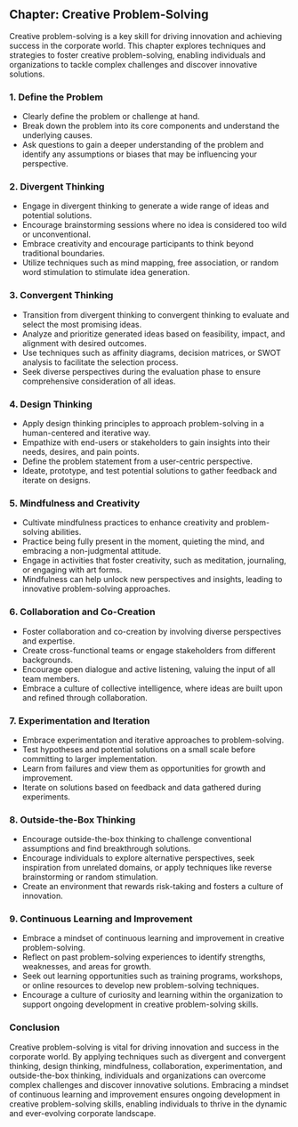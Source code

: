 Chapter: Creative Problem-Solving
---------------------------------

Creative problem-solving is a key skill for driving innovation and achieving success in the corporate world. This chapter explores techniques and strategies to foster creative problem-solving, enabling individuals and organizations to tackle complex challenges and discover innovative solutions.

### **1. Define the Problem**

* Clearly define the problem or challenge at hand.
* Break down the problem into its core components and understand the underlying causes.
* Ask questions to gain a deeper understanding of the problem and identify any assumptions or biases that may be influencing your perspective.

### **2. Divergent Thinking**

* Engage in divergent thinking to generate a wide range of ideas and potential solutions.
* Encourage brainstorming sessions where no idea is considered too wild or unconventional.
* Embrace creativity and encourage participants to think beyond traditional boundaries.
* Utilize techniques such as mind mapping, free association, or random word stimulation to stimulate idea generation.

### **3. Convergent Thinking**

* Transition from divergent thinking to convergent thinking to evaluate and select the most promising ideas.
* Analyze and prioritize generated ideas based on feasibility, impact, and alignment with desired outcomes.
* Use techniques such as affinity diagrams, decision matrices, or SWOT analysis to facilitate the selection process.
* Seek diverse perspectives during the evaluation phase to ensure comprehensive consideration of all ideas.

### **4. Design Thinking**

* Apply design thinking principles to approach problem-solving in a human-centered and iterative way.
* Empathize with end-users or stakeholders to gain insights into their needs, desires, and pain points.
* Define the problem statement from a user-centric perspective.
* Ideate, prototype, and test potential solutions to gather feedback and iterate on designs.

### **5. Mindfulness and Creativity**

* Cultivate mindfulness practices to enhance creativity and problem-solving abilities.
* Practice being fully present in the moment, quieting the mind, and embracing a non-judgmental attitude.
* Engage in activities that foster creativity, such as meditation, journaling, or engaging with art forms.
* Mindfulness can help unlock new perspectives and insights, leading to innovative problem-solving approaches.

### **6. Collaboration and Co-Creation**

* Foster collaboration and co-creation by involving diverse perspectives and expertise.
* Create cross-functional teams or engage stakeholders from different backgrounds.
* Encourage open dialogue and active listening, valuing the input of all team members.
* Embrace a culture of collective intelligence, where ideas are built upon and refined through collaboration.

### **7. Experimentation and Iteration**

* Embrace experimentation and iterative approaches to problem-solving.
* Test hypotheses and potential solutions on a small scale before committing to larger implementation.
* Learn from failures and view them as opportunities for growth and improvement.
* Iterate on solutions based on feedback and data gathered during experiments.

### **8. Outside-the-Box Thinking**

* Encourage outside-the-box thinking to challenge conventional assumptions and find breakthrough solutions.
* Encourage individuals to explore alternative perspectives, seek inspiration from unrelated domains, or apply techniques like reverse brainstorming or random stimulation.
* Create an environment that rewards risk-taking and fosters a culture of innovation.

### **9. Continuous Learning and Improvement**

* Embrace a mindset of continuous learning and improvement in creative problem-solving.
* Reflect on past problem-solving experiences to identify strengths, weaknesses, and areas for growth.
* Seek out learning opportunities such as training programs, workshops, or online resources to develop new problem-solving techniques.
* Encourage a culture of curiosity and learning within the organization to support ongoing development in creative problem-solving skills.

### Conclusion

Creative problem-solving is vital for driving innovation and success in the corporate world. By applying techniques such as divergent and convergent thinking, design thinking, mindfulness, collaboration, experimentation, and outside-the-box thinking, individuals and organizations can overcome complex challenges and discover innovative solutions. Embracing a mindset of continuous learning and improvement ensures ongoing development in creative problem-solving skills, enabling individuals to thrive in the dynamic and ever-evolving corporate landscape.
